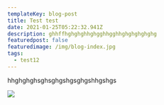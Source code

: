 ```yaml
---
templateKey: blog-post
title: Test test
date: 2021-01-25T05:22:32.941Z
description: ghhffhghghghhghgghhgghhghghghghghg
featuredpost: false
featuredimage: /img/blog-index.jpg
tags:
  - test12
---
```

hhghghghsghsghgshgsghgshhgshgs

![](/img/apple-touch-icon.png)